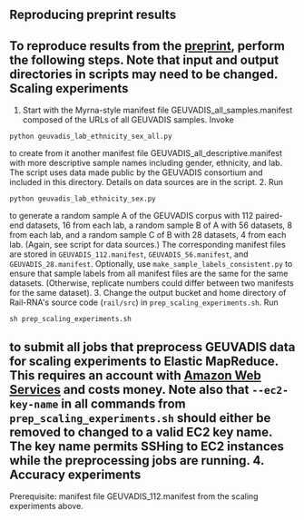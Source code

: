 Reproducing preprint results
-----
To reproduce results from the [preprint](http://finishit.com), perform the following steps. Note that input and output directories in scripts may need to be changed.
Scaling experiments
-----
1. Start with the Myrna-style manifest file GEUVADIS_all_samples.manifest composed of the URLs of all GEUVADIS samples. Invoke
```
python geuvadis_lab_ethnicity_sex_all.py
```
to create from it another manifest file GEUVADIS_all_descriptive.manifest with more descriptive sample names including gender, ethnicity, and lab. The script uses data made public by the GEUVADIS consortium and included in this directory. Details on data sources are in the script.
2. Run
```
python geuvadis_lab_ethnicity_sex.py
```
to generate a random sample A of the GEUVADIS corpus with 112 paired-end datasets, 16 from each lab, a random sample B of A
with 56 datasets, 8 from each lab, and a random sample C of B with 28 datasets, 4 from each lab. (Again, see script for data sources.) The corresponding manifest files are stored in `GEUVADIS_112.manifest`, `GEUVADIS_56.manifest`, and `GEUVADIS_28.manifest`. Optionally, use `make_sample_labels_consistent.py` to ensure that sample labels from all manifest files are the same for the same datasets. (Otherwise, replicate numbers could differ between two manifests for the same dataset).
3. Change the output bucket and home directory of Rail-RNA's source code (`rail/src`) in `prep_scaling_experiments.sh`. Run
```
sh prep_scaling_experiments.sh
```
to submit all jobs that preprocess GEUVADIS data for scaling experiments to Elastic MapReduce. This requires an account with [Amazon Web Services](http://aws.amazon.com/) and costs money. Note also that `--ec2-key-name` in all commands from `prep_scaling_experiments.sh` should either be removed to changed to a valid EC2 key name. The key name permits SSHing to EC2 instances while the preprocessing jobs are running.
4. 
Accuracy experiments
-----
Prerequisite: manifest file GEUVADIS_112.manifest from the scaling experiments above.